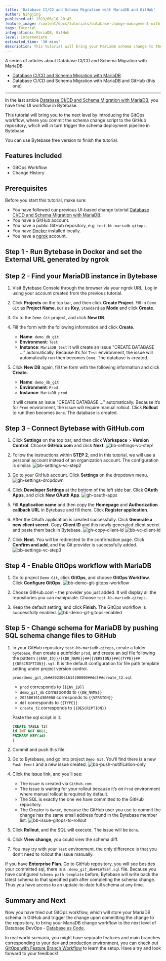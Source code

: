 ```yaml
---
title: 'Database CI/CD and Schema Migration with MariaDB and GitHub'
author: Ningjing
published_at: 2023/06/16 20:45
feature_image: /content/docs/tutorials/database-change-management-with-mariadb-and-github/bytebase-mariadb-github-banner.webp
tags: Tutorial
integrations: MariaDB, GitHub
level: Intermediate
estimated_time: '30 mins'
description: This tutorial will bring your MariaDB schema change to the next level by introducing the GitOps workflow, where you commit schema change script to the GitHub repository, which will in turn trigger the schema deployment pipeline in Bytebase.
---
```


A series of articles about Database CI/CD and Schema Migration with MariaDB

- [Database CI/CD and Schema Migration with MariaDB](/docs/tutorials/database-change-management-with-mariadb)
- Database CI/CD and Schema Migration with MariaDB and GitHub (this one)

---

In the last article [Database CI/CD and Schema Migration with MariaDB](/docs/tutorials/database-change-management-with-mariadb), you have tried UI workflow in Bytebase.

This tutorial will bring you to the next level by introducing the GitOps workflow, where you commit the schema change script to the GitHub repository, which will in turn trigger the schema deployment pipeline in Bytebase.

You can use Bytebase free version to finish the tutorial.

## Features included

- GitOps Workflow
- Change History

## Prerequisites

Before you start this tutorial, make sure:

- You have followed our previous UI-based change tutorial [Database CI/CD and Schema Migration with MariaDB](/docs/tutorials/database-change-management-with-mariadb).
- You have a GitHub account.
- You have a public GitHub repository, e.g  `test-bb-mariadb-gitops`.
- You have [Docker](https://www.docker.com/) installed locally.
- You have a [ngrok](http://ngrok.com) account.

## Step 1 - Run Bytebase in Docker and set the External URL generated by ngrok

<IncludeBlock url="/docs/get-started/install/vcs-with-ngrok"></IncludeBlock>

## Step 2 - Find your MariaDB instance in Bytebase

1. Visit Bytebase Console through the browser via your ngrok URL. Log in using your account created from the previous tutorial.

2. Click **Projects** on the top bar, and then click **Create Project**. Fill in `Demo Git` as **Project Name**, `DGT` as **Key**, `Standard` as **Mode** and click **Create**.

3. Go to the `Demo Git` project, and click **New DB**.
4. Fill the form with the following information and click **Create**.

   - **Name**: `demo_db_git`
   - **Environment**: `Test`
   - **Instance**: `MariaDB test`
     It will create an issue "CREATE DATABASE …" automatically. Because it’s for `Test` environment, the issue will automatically run then becomes `Done`. The database is created.

5. Click **New DB** again, fill the form with the following information and click **Create**.

   - **Name**: `demo_db_git`
   - **Environment**: `Prod`
   - **Instance**: `MariaDB prod`

   It will create an issue "CREATE DATABASE …" automatically. Because it’s for `Prod` environment, the issue will require manual rollout. Click **Rollout** to run then becomes `Done`. The database is created.

## Step 3 - Connect Bytebase with GitHub.com

1. Click **Settings** on the top bar, and then click **Workspace** > **Version Control**. Choose **GitHub.com** and click **Next**.
   ![bb-settings-vc-step1](/content/docs/tutorials/database-change-management-with-mariadb-and-github/bb-settings-vc-step1.webp)

2. Follow the instructions within **STEP 2**, and in this tutorial, we will use a personal account instead of an organization account. The configuration is similar.
   ![bb-settings-vc-step2](/content/docs/tutorials/database-change-management-with-mariadb-and-github/bb-settings-vc-step2.webp)

3. Go to your GitHub account. Click **Settings** on the dropdown menu.
   ![gh-settings-dropdown](/content/docs/tutorials/database-change-management-with-mariadb-and-github/gh-settings-dropdown.webp)

4. Click **Developer Settings** at the bottom of the left side bar. Click **OAuth Apps**, and click **New OAuth App**.
   ![gh-oauth-apps](/content/docs/tutorials/database-change-management-with-mariadb-and-github/gh-oauth-apps.webp)

5. Fill **Application name** and then copy the **Homepage** and **Authorization callback URL** in Bytebase and fill them. Click **Register application**.

6. After the OAuth application is created successfully. Click **Generate a new client secret**. Copy **Client ID** and this newly generated client secret and paste them back in Bytebase.
   ![gh-copy-client-id](/content/docs/tutorials/database-change-management-with-mariadb-and-github/gh-copy-client-id.webp)
   ![bb-vc-client-id](/content/docs/tutorials/database-change-management-with-mariadb-and-github/bb-vc-client-id.webp)

7. Click **Next**. You will be redirected to the confirmation page. Click **Confirm and add**, and the Git provider is successfully added.
   ![bb-settings-vc-step3](/content/docs/tutorials/database-change-management-with-mariadb-and-github/bb-settings-vc-step3.webp)

## Step 4 - Enable GitOps workflow with MariaDB

1. Go to project `Demo Git`, click **GitOps**, and choose **GitOps Workflow**. Click **Configure GitOps**.
   ![bb-demo-git-gitops-workflow](/content/docs/tutorials/database-change-management-with-mariadb-and-github/bb-demo-git-gitops-workflow.webp)

2. Choose GitHub.com - the provider you just added. It will display all the repositories you can manipulate. Choose `test-bb-mariadb-gitops`.
3. Keep the default setting, and click **Finish**. The GitOps workflow is successfully enabled.
   ![bb-demo-git-gitops-enabled](/content/docs/tutorials/database-change-management-with-mariadb-and-github/bb-demo-git-gitops-enabled.webp)

## Step 5 - Change schema for MariaDB by pushing SQL schema change files to GitHub

1. In your GitHub repository `test-bb-mariadb-gitops`, create a folder `bytebase`, then create a subfolder `prod`, and create an sql file following the pattern `{{ENV_ID}}/{{DB_NAME}}##{{VERSION}}##{{TYPE}}##{{DESCRIPTION}}.sql`. It is the default configuration for file path template setting under project version control.

   `prod/demo_git_db##2023061614300000##ddl##create_t2.sql`

   - `prod` corresponds to `{{ENV_ID}}`
   - `demo_git_db` corresponds to `{{DB_NAME}}`
   - `2023061614300000` corresponds to `{{VERSION}}`
   - `ddl` corresponds to `{{TYPE}}`
   - `create_t2` corresponds to `{{DESCRIPTION}}`

   Paste the sql script in it.

   ```sql
   CREATE TABLE t2(
   id INT NOT NULL,
   PRIMARY KEY(id)
   )
   ```

2. Commit and push this file.
3. Go to Bytebase, and go into project `Demo Git`. You’ll find there is a new `Push Event` and a new issue created.
   ![bb-push-notification-only](/content/docs/tutorials/database-change-management-with-mariadb-and-github/bb-push-notification-only.webp)

4. Click the issue link, and you’ll see:

   - The issue is created via `GitHub.com`.
   - The issue is waiting for your rollout because it’s on `Prod` environment where manual rollout is required by default.
   - The SQL is exactly the one we have committed to the GitHub repository.
   - The Creator is `Owner`, because the GitHub user you use to commit the change has the same email address found in the Bytebase member list.
     ![bb-issue-gitops-to-rollout](/content/docs/tutorials/database-change-management-with-mariadb-and-github/bb-issue-gitops-to-rollout.webp)

5. Click **Rollout**, and the SQL will execute. The issue will be `Done`.

6. Click **View change**, you could view the schema diff.

7. You may try with your `Test` environment, the only difference is that you don’t need to rollout the issue manually.

If you have **Enterprise Plan**. Go to GitHub repository, you will see besides your committed sql, there is a `.demo_git_db##LATEST.sql` file. Because you have configured `Schema path template` before, Bytebase will write back the latest schema to that specified path after completing the schema change. Thus you have access to an update-to-date full schema at any time.

## Summary and Next

Now you have tried out GitOps workflow, which will store your MariaDB schema in GitHub and trigger the change upon committing the change to the repository, to bring your MariaDB change workflow to the next level of Database DevOps - [Database as Code](/blog/database-as-code).

In real world scenario, you might have separate features and main branches corresponding to your dev and production environment, you can check out [GitOps with Feature Branch Workflow](/docs/how-to/workflow/gitops-feature-branch) to learn the setup. Have a try and look forward to your feedback!
